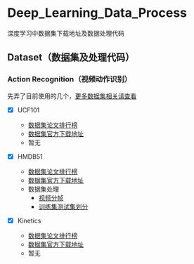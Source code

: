 # Deep_Learning_Data_Process
 深度学习中数据集下载地址及数据处理代码

## Dataset（数据集及处理代码）

### Action Recognition（视频动作识别）

先弄了目前使用的几个，[更多数据集相关请查看](https://paperswithcode.com/task/action-recognition-in-videos)

- [x] UCF101
  - [数据集论文排行榜](https://paperswithcode.com/sota/action-recognition-in-videos-on-ucf101)
  - [数据集官方下载地址](https://www.crcv.ucf.edu/data/UCF101.php)
  - 暂无

- [x] HMDB51
  - [数据集论文排行榜](https://paperswithcode.com/sota/action-recognition-in-videos-on-hmdb-51)
  - [数据集官方下载地址](https://serre-lab.clps.brown.edu/resource/hmdb-a-large-human-motion-database/)
  - 数据集处理
    - [视频分帧](HMDB51\data_process_HMDB_video_split.py) 
    - [训练集测试集划分](HMDB51\data_process_HMDB_label_write.py) 

- [x] Kinetics
  - [数据集论文排行榜](https://paperswithcode.com/dataset/kinetics)
  - [数据集官方下载地址](https://deepmind.com/research/open-source/kinetics)
  - 暂无